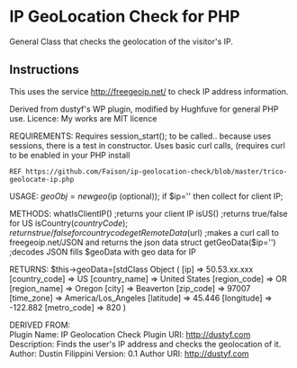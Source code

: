 IP GeoLocation Check for PHP
====================

General Class that checks the geolocation of the visitor's IP.

## Instructions

This uses the service http://freegeoip.net/ to check IP address information.

Derived from dustyf's WP plugin, modified by Hughfuve for general PHP use.
Licence: My works are MIT licence 

REQUIREMENTS:
    Requires session_start(); to be called.. because uses sessions, there is a test in constructor.
    Uses basic curl calls, (requires curl to be enabled in your PHP install

    REF https://github.com/Faison/ip-geolocation-check/blob/master/trico-geolocate-ip.php
USAGE:
    $geoObj = new geo($ip (optional)); if $ip='' then collect for client IP;
  
METHODS:
    whatIsClientIP()         ;returns your client IP
    isUS()                   ;returns true/false for US
    isCountry($countryCode)  ;returns true/false for country code
    getRemoteData($url)      ;makes a curl call to freegeoip.net/JSON and returns the json data struct
    getGeoData($ip='')       ;decodes JSON fills $geoData with geo data for IP
 
 RETURNS:
 $this->geoData=[stdClass Object
(
    [ip] => 50.53.xx.xxx
    [country_code]  => US
    [country_name]  => United States
    [region_code]   => OR
    [region_name]   => Oregon
    [city]          => Beaverton
    [zip_code]      => 97007
    [time_zone]     => America/Los_Angeles
    [latitude]      => 45.446
    [longitude]     => -122.882
    [metro_code]    => 820
)
 
DERIVED FROM:  
Plugin Name: IP Geolocation Check
Plugin URI: http://dustyf.com
Description: Finds the user's IP address and checks the geolocation of it.
Author: Dustin Filippini
Version: 0.1
Author URI: http://dustyf.com




